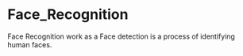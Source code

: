# Face_Recognition
Face Recognition work as a Face detection is a process of identifying human faces.

